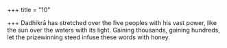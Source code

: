 +++
title = "10"

+++
Dadhikrā has stretched over the five peoples with his vast power, like  the sun over the waters with its light.
Gaining thousands, gaining hundreds, let the prizewinning steed infuse  these words with honey.
